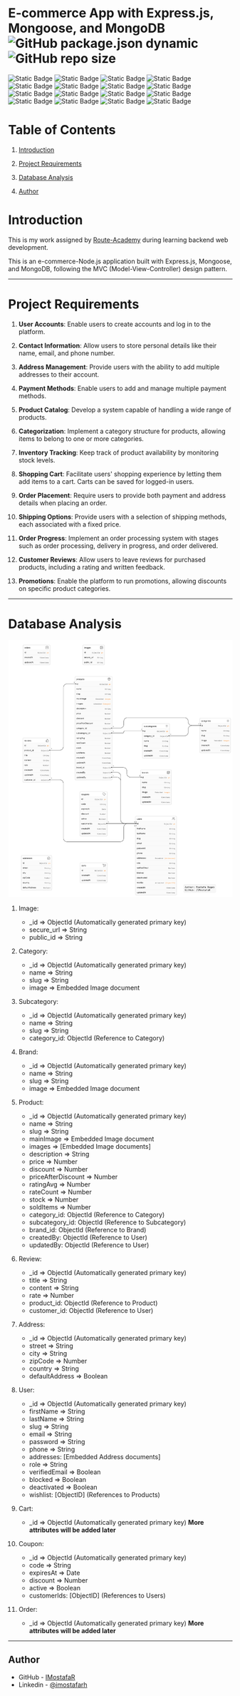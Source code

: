 # E-commerce App with Express.js, Mongoose, and MongoDB ![GitHub package.json dynamic](https://img.shields.io/github/package-json/version/IMostafaR/e-commerce-nodejs-mongodb) ![GitHub repo size](https://img.shields.io/github/repo-size/IMostafaR/e-commerce-nodejs-mongodb)

![Static Badge](https://img.shields.io/badge/Language-JavaScript-%23F7DF1E?logo=javascript&labelColor=black&color=%23F7DF1E)
![Static Badge](https://img.shields.io/badge/npm-v9.5.1-%23CB3837?logo=npm&labelColor=white&color=%23CB3837)
![Static Badge](https://img.shields.io/badge/node-v18.16.0-%23339933?logo=nodedotjs&labelColor=white&color=%23339933)
![Static Badge](https://img.shields.io/badge/Express.js-4.18.2-darkblue?logo=express&labelColor=black&color=darkblue)
![Static Badge](https://img.shields.io/badge/Database-MongoDB-%2347A248?logo=mongodb&labelColor=black&color=%2347A248)
![Static Badge](https://img.shields.io/badge/mongoose-v7.4.2-%23880000?logo=mongoose&labelColor=black&color=%23880000)
![Static Badge](https://img.shields.io/badge/bcrypt-v5.1.0-darkblue?labelColor=black&color=darkblue)
![Static Badge](https://img.shields.io/badge/cloudinary-v1.40.0-darkblue?logoColor=cloudflare&labelColor=black&color=darkblue)
![Static Badge](https://img.shields.io/badge/dotenv-v16.3.1-%23ECD53F?logo=dotenv&logoColor=cloudflare&labelColor=black&color=%23ECD53F)
![Static Badge](https://img.shields.io/badge/joi-v17.9.2-darkblue?logoColor=cloudflare&labelColor=black&color=darkblue)
![Static Badge](https://img.shields.io/badge/jsonwebtoken-v9.0.1-darkblue?logo=jsonwebtokens&logoColor=cloudflare&labelColor=black&color=darkblue)
![Static Badge](https://img.shields.io/badge/morgan-v1.10.0-darkblue?logoColor=cloudflare&labelColor=black&color=darkblue)
![Static Badge](https://img.shields.io/badge/multer-v1.4.5lts.1-darkblue?logoColor=cloudflare&labelColor=black&color=darkblue)
![Static Badge](https://img.shields.io/badge/nodemailer-v6.9.5-darkblue?logoColor=cloudflare&labelColor=black&color=darkblue)
![Static Badge](https://img.shields.io/badge/slugify-v1.6.6-darkblue?logoColor=cloudflare&labelColor=black&color=darkblue)
![Static Badge](https://img.shields.io/badge/uuid-v9.0.0-darkblue?logoColor=cloudflare&labelColor=black&color=darkblue)

# Table of Contents

1. [Introduction](#introduction)
2. [Project Requirements](#project-requirements)
3. [Database Analysis](#database-analysis)

4. [Author](#author)

# Introduction

This is my work assigned by [Route-Academy](https://www.linkedin.com/company/routeacademy/mycompany/) during learning backend web development.

This is an e-commerce-Node.js application built with Express.js, Mongoose, and MongoDB, following the MVC (Model-View-Controller) design pattern.

---

# Project Requirements

1. **User Accounts**: Enable users to create accounts and log in to the platform.

2. **Contact Information**: Allow users to store personal details like their name, email, and phone number.

3. **Address Management**: Provide users with the ability to add multiple addresses to their account.

4. **Payment Methods**: Enable users to add and manage multiple payment methods.

5. **Product Catalog**: Develop a system capable of handling a wide range of products.

6. **Categorization**: Implement a category structure for products, allowing items to belong to one or more categories.

7. **Inventory Tracking**: Keep track of product availability by monitoring stock levels.

8. **Shopping Cart**: Facilitate users' shopping experience by letting them add items to a cart. Carts can be saved for logged-in users.

9. **Order Placement**: Require users to provide both payment and address details when placing an order.

10. **Shipping Options**: Provide users with a selection of shipping methods, each associated with a fixed price.

11. **Order Progress**: Implement an order processing system with stages such as order processing, delivery in progress, and order delivered.

12. **Customer Reviews**: Allow users to leave reviews for purchased products, including a rating and written feedback.

13. **Promotions**: Enable the platform to run promotions, allowing discounts on specific product categories.

---

# Database Analysis

![](./ERD.png)

1. Image:

   - \_id => ObjectId (Automatically generated primary key)
   - secure_url => String
   - public_id => String

2. Category:

   - \_id => ObjectId (Automatically generated primary key)
   - name => String
   - slug => String
   - image => Embedded Image document

3. Subcategory:

   - \_id => ObjectId (Automatically generated primary key)
   - name => String
   - slug => String
   - category_id: ObjectId (Reference to Category)

4. Brand:

   - \_id => ObjectId (Automatically generated primary key)
   - name => String
   - slug => String
   - image => Embedded Image document

5. Product:

   - \_id => ObjectId (Automatically generated primary key)
   - name => String
   - slug => String
   - mainImage => Embedded Image document
   - images => [Embedded Image documents]
   - description => String
   - price => Number
   - discount => Number
   - priceAfterDiscount => Number
   - ratingAvg => Number
   - rateCount => Number
   - stock => Number
   - soldItems => Number
   - category_id: ObjectId (Reference to Category)
   - subcategory_id: ObjectId (Reference to Subcategory)
   - brand_id: ObjectId (Reference to Brand)
   - createdBy: ObjectId (Reference to User)
   - updatedBy: ObjectId (Reference to User)

6. Review:

   - \_id => ObjectId (Automatically generated primary key)
   - title => String
   - content => String
   - rate => Number
   - product_id: ObjectId (Reference to Product)
   - customer_id: ObjectId (Reference to User)

7. Address:

   - \_id => ObjectId (Automatically generated primary key)
   - street => String
   - city => String
   - zipCode => Number
   - country => String
   - defaultAddress => Boolean

8. User:

   - \_id => ObjectId (Automatically generated primary key)
   - firstName => String
   - lastName => String
   - slug => String
   - email => String
   - password => String
   - phone => String
   - addresses: [Embedded Address documents]
   - role => String
   - verifiedEmail => Boolean
   - blocked => Boolean
   - deactivated => Boolean
   - wishlist: [ObjectID] (References to Products)

9. Cart:

   - \_id => ObjectId (Automatically generated primary key)
     **More attributes will be added later**

10. Coupon:

    - \_id => ObjectId (Automatically generated primary key)
    - code => String
    - expiresAt => Date
    - discount => Number
    - active => Boolean
    - customerIds: [ObjectID] (References to Users)

11. Order:

    - \_id => ObjectId (Automatically generated primary key)
      **More attributes will be added later**

---

## Author

- GitHub - [IMostafaR](https://github.com/IMostafaR)
- Linkedin - [@imostafarh](https://www.linkedin.com/in/imostafarh/)
